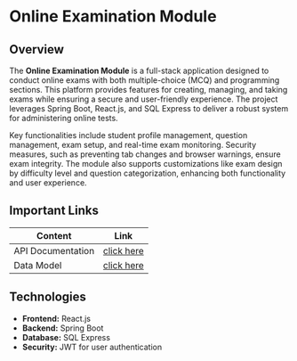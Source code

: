 # Online Examination Module

## Overview

The **Online Examination Module** is a full-stack application designed to conduct online exams with both multiple-choice (MCQ) and programming sections. This platform provides features for creating, managing, and taking exams while ensuring a secure and user-friendly experience. The project leverages Spring Boot, React.js, and SQL Express to deliver a robust system for administering online tests.

Key functionalities include student profile management, question management, exam setup, and real-time exam monitoring. Security measures, such as preventing tab changes and browser warnings, ensure exam integrity. The module also supports customizations like exam design by difficulty level and question categorization, enhancing both functionality and user experience.

<!-- Find more details on this project in the documentation below. -->

## Important Links

| Content           | Link                                       |
| ----------------- | ------------------------------------------ |
| API Documentation | [click here](#)                            |
| Data Model          | [click here](https://app.eraser.io/workspace/3CXNu48LUM1W0jHVxsxp?origin=share) |
<!--
## Features

### User Management

- **Admin Capabilities:**
  - Student profile creation and management
  - Import student data from Excel for quick setup
- **Examinee Capabilities:**
  - Profile management and access to previous test results

### Exam Management

- **Question Management:**
  - Create, categorize, and manage MCQ and programming questions
  - Set difficulty levels, add images, and manage correct answers
- **Exam Creation:**
  - Design exams with selected questions by category and difficulty
  - Set passing criteria, control exam duration, and automate exam submission
- **Exam Results:**
  - View detailed results with filtering and sorting options

### MCQ Section

- **Admin Features:**
  - Enter and categorize questions with answer options
  - Set correct answers for each question
- **Examinee Features:**
  - Answer selection, change answers before submission, and navigation controls
  - Automatic submission when time expires, preventing copy-paste actions

### Programming Section

- **Admin Features:**
  - Add programming questions with reference answers
  - Define difficulty levels for each question
- **Examinee Features:**
  - Code editor with syntax highlighting for limited languages
  - Ability to compile and run code within the environment

### Security and Monitoring

- **Security Features:**
  - Monitor exam continuity with periodic screenshots
  - Prevent tab changes, key restrictions, and enforce single-device usage
  - Browser closure warnings and automatic resumption in case of interruptions

### Advanced Question Management

- Add difficulty levels and question images
- Automatic test design based on category and difficulty levels

### Dashboard

- Exam and student data overview for admins
- Real-time statistics on exams taken, pass rates, and user activity -->

## Technologies

- **Frontend:** React.js
- **Backend:** Spring Boot
- **Database:** SQL Express
- **Security:** JWT for user authentication

<!-- ## Installation and Setup

1. **Clone the repository:**

   ```bash
   git clone https://github.com/yourusername/online-examination-module.git -->
